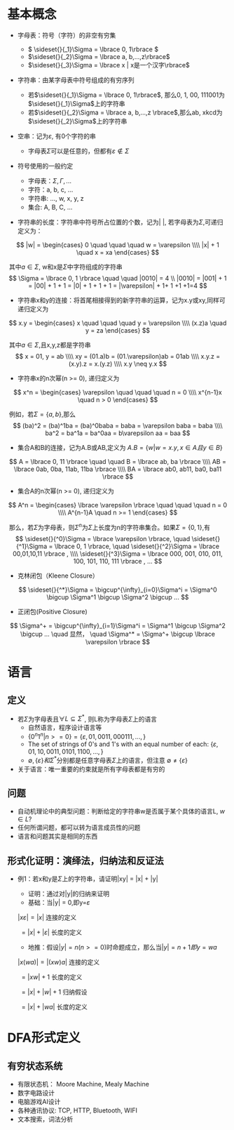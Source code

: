 # 基本概念

- 字母表：符号（字符）的非空有穷集
  - $ \sideset{}{_1}\Sigma = \lbrace 0, 1\rbrace $
  - $\sideset{}{_2}\Sigma = \lbrace a, b,...,z\rbrace$
  - $\sideset{}{_3}\Sigma = \lbrace x | x是一个汉字\rbrace$

- 字符串：由某字母表中符号组成的有穷序列
  - 若$\sideset{}{_1}\Sigma = \lbrace 0, 1\rbrace$, 那么0, 1, 00, 111001为$\sideset{}{_1}\Sigma$上的字符串
  - 若$\sideset{}{_2}\Sigma = \lbrace a, b,...,z \rbrace$,那么ab, xkcd为$\sideset{}{_2}\Sigma$上的字符串

- 空串：记为$\varepsilon$, 有0个字符的串
  - 字母表$\Sigma$可以是任意的，但都有$\varepsilon \notin\Sigma$

- 符号使用的一般约定
  - 字母表：$\Sigma, \Gamma, ...$
  - 字符：a, b, c, ...
  - 字符串: ..., w, x, y, z
  - 集合: A, B, C, ...

- 字符串的长度：字符串中符号所占位置的个数，记为| |, 若字母表为$\Sigma$,可递归定义为：

$$
|w| = \begin{cases} 0 \quad \quad \quad  w = \varepsilon \\\\ |x| + 1 \quad x = xa \end{cases}
$$

​	其中$a \in \Sigma$, w和x是$\Sigma$中字符组成的字符串
$$
\Sigma = \lbrace 0, 1 \rbrace \quad \quad |0010| = 4 \\
|0010| = |001| + 1 = |00| + 1 + 1 = |0| + 1 + 1 + 1 = |\varepsilon| + 1+ 1 +1 +1=4
$$

- 字符串x和y的连接：将首尾相接得到的新字符串的运算，记为x.y或xy,同样可递归定义为

$$
x.y = \begin{cases} x \quad \quad \quad y = \varepsilon \\\\ (x.z)a \quad y = za \end{cases}
$$

​	其中$a\in\Sigma$,且x,y,z都是字符串
$$
x = 01, y = ab \\\\
xy = (01.a)b = (01.\varepsilon)ab = 01ab \\\\
x.y.z = (x.y).z = x.(y.z) \\\\
x.y \neq y.x
$$

- 字符串x的n次幂(n >= 0), 递归定义为

$$
x^n = \begin{cases} \varepsilon \quad \quad \quad n = 0 \\\\ x^{n-1}x \quad n > 0 \end{cases}
$$

​	例如，若$\Sigma = \lbrace a, b \rbrace$,那么
$$
(ba)^2 = (ba)^1ba = (ba)^0baba = baba = \varepsilon baba = baba \\\\
ba^2 = ba^1a = ba^0aa = b\varepsilon aa = baa
$$

- 集合A和B的连接，记为A.B或AB,定义为 $A.B = \lbrace w | w=x.y, x\in A 且 y\in B \rbrace$

$$
A = \lbrace 0, 11 \rbrace \quad \quad B = \lbrace ab, ba \rbrace \\\\
AB = \lbrace 0ab, 0ba, 11ab, 11ba \rbrace \\\\
BA = \lbrace ab0, ab11, ba0, ba11 \rbrace
$$

- 集合A的n次幂(n >= 0), 递归定义为

$$
A^n = \begin{cases} \lbrace \varepsilon \rbrace \quad  \quad \quad n = 0 \\\\ A^{n-1}A \quad n >= 1 \end{cases}
$$

​	那么，若$\Sigma$为字母表，则$\Sigma^n$为$\Sigma$上长度为n的字符串集合。如果$\Sigma = \lbrace 0, 1 \rbrace$,有
$$
\sideset{}{^0}\Sigma = \lbrace \varepsilon \rbrace, \quad \sideset{}{^1}\Sigma = \lbrace 0, 1 \rbrace, \quad \sideset{}{^2}\Sigma = \lbrace 00,01,10,11 \rbrace , \\\\ \sideset{}{^3}\Sigma = \lbrace 000, 001, 010, 011, 100, 101, 110, 111 \rbrace , ...
$$

- 克林闭包（Kleene Closure）

$$
\sideset{}{^*}\Sigma = \bigcup^{\infty}_{i=0}\Sigma^i = \Sigma^0 \bigcup \Sigma^1 \bigcup \Sigma^2 \bigcup ...
$$

- 正闭包(Positive Closure)

$$
\Sigma^+ = \bigcup^{\infty}_{i=1}\Sigma^i = \Sigma^1 \bigcup \Sigma^2 \bigcup ... \quad 显然， \quad \Sigma^* = \Sigma^+ \bigcup \lbrace \varepsilon \rbrace
$$

# 语言

## 定义

- 若$\Sigma$为字母表且$\forall L \subseteq \Sigma^*$, 则L称为字母表$\Sigma$上的语言
  - 自然语言，程序设计语言等
  - $\lbrace 0^n1^n|n>=0 \rbrace = \lbrace \varepsilon, 01, 0011, 000111, ..., \rbrace$
  - The set of strings of 0's and 1's with an equal number of each: $\lbrace \varepsilon, 01, 10, 0011, 0101, 1100, ..., \rbrace$
  - $\emptyset, \lbrace \varepsilon \rbrace 和 \Sigma^*$分别都是任意字母表$\Sigma$上的语言，但注意 $\emptyset \neq \lbrace \varepsilon \rbrace$
- 关于语言：唯一重要的约束就是所有字母表都是有穷的

## 问题

- 自动机理论中的典型问题：判断给定的字符串w是否属于某个具体的语言L, $w \in L ?$
- 任何所谓问题，都可以转为语言成员性的问题
- 语言和问题其实是相同的东西

## 形式化证明：演绎法，归纳法和反证法

- 例1：若x和y是$\Sigma$上的字符串，请证明|xy| = |x| + |y|

  - 证明：通过对|y|的归纳来证明
  - 基础：当|y| = 0,即y=$\varepsilon$

  $|x\varepsilon| = |x|$            连接的定义

  ​        $= |x| + |\varepsilon|$  长度的定义

  

  - 地推：假设$|y| = n(n>=0)$时命题成立，那么当$|y| = n + 1 即 y = wa$

  $|x(wa)| = |(xw)a|$                    连接的定义

  ​               $= |xw| + 1$                  长度的定义

  ​               $= |x| + |w| + 1$          归纳假设

  ​	       $= |x| + |wa|$               长度的定义

# DFA形式定义

## 有穷状态系统

- 有限状态机： Moore Machine, Mealy Machine
- 数字电路设计
- 电脑游戏AI设计
- 各种通讯协议: TCP, HTTP, Bluetooth, WIFI
- 文本搜索，词法分析
